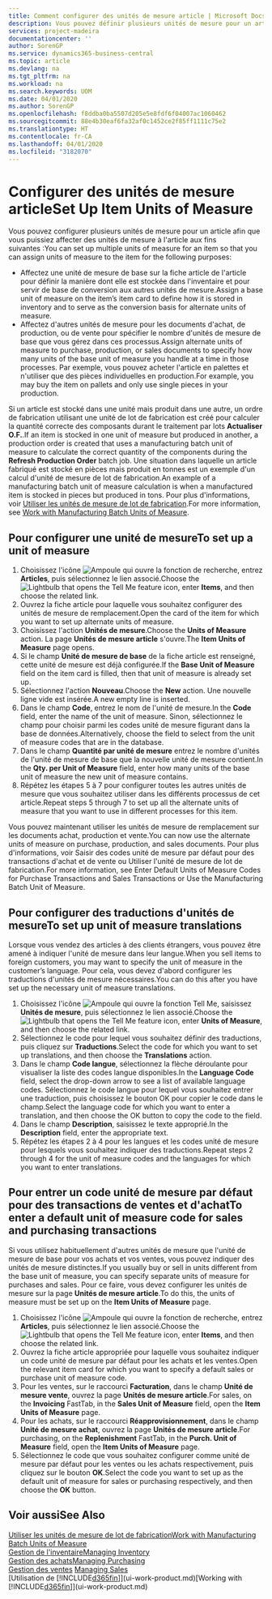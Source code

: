 ```yaml
---
title: Comment configurer des unités de mesure article | Microsoft Docs
description: Vous pouvez définir plusieurs unités de mesure pour un article afin de pouvoir affecter des unités de mesure à l'article.
services: project-madeira
documentationcenter: ''
author: SorenGP
ms.service: dynamics365-business-central
ms.topic: article
ms.devlang: na
ms.tgt_pltfrm: na
ms.workload: na
ms.search.keywords: UOM
ms.date: 04/01/2020
ms.author: SorenGP
ms.openlocfilehash: f8ddba0ba5507d205e5e8fdf6f04007ac1060462
ms.sourcegitcommit: 88e4b30eaf6fa32af0c1452ce2f85ff1111c75e2
ms.translationtype: HT
ms.contentlocale: fr-CA
ms.lasthandoff: 04/01/2020
ms.locfileid: "3182070"
---
```

# <a name="set-up-item-units-of-measure"></a><span data-ttu-id="6cc1e-103">Configurer des unités de mesure article</span><span class="sxs-lookup"><span data-stu-id="6cc1e-103">Set Up Item Units of Measure</span></span>
<span data-ttu-id="6cc1e-104">Vous pouvez configurer plusieurs unités de mesure pour un article afin que vous puissiez affecter des unités de mesure à l'article aux fins suivantes :</span><span class="sxs-lookup"><span data-stu-id="6cc1e-104">You can set up multiple units of measure for an item so that you can assign units of measure to the item for the following purposes:</span></span>

- <span data-ttu-id="6cc1e-105">Affectez une unité de mesure de base sur la fiche article de l'article pour définir la manière dont elle est stockée dans l'inventaire et pour servir de base de conversion aux autres unités de mesure.</span><span class="sxs-lookup"><span data-stu-id="6cc1e-105">Assign a base unit of measure on the item’s item card to define how it is stored in inventory and to serve as the conversion basis for alternate units of measure.</span></span>
- <span data-ttu-id="6cc1e-106">Affectez d'autres unités de mesure pour les documents d'achat, de production, ou de vente pour spécifier le nombre d'unités de mesure de base que vous gérez dans ces processus.</span><span class="sxs-lookup"><span data-stu-id="6cc1e-106">Assign alternate units of measure to purchase, production, or sales documents to specify how many units of the base unit of measure you handle at a time in those processes.</span></span> <span data-ttu-id="6cc1e-107">Par exemple, vous pouvez acheter l'article en palettes et n'utiliser que des pièces individuelles en production.</span><span class="sxs-lookup"><span data-stu-id="6cc1e-107">For example, you may buy the item on pallets and only use single pieces in your production.</span></span>

<span data-ttu-id="6cc1e-108">Si un article est stocké dans une unité mais produit dans une autre, un ordre de fabrication utilisant une unité de lot de fabrication est créé pour calculer la quantité correcte des composants durant le traitement par lots **Actualiser O.F.**.</span><span class="sxs-lookup"><span data-stu-id="6cc1e-108">If an item is stocked in one unit of measure but produced in another, a production order is created that uses a manufacturing batch unit of measure to calculate the correct quantity of the components during the **Refresh Production Order** batch job.</span></span> <span data-ttu-id="6cc1e-109">Une situation dans laquelle un article fabriqué est stocké en pièces mais produit en tonnes est un exemple d'un calcul d'unité de mesure de lot de fabrication.</span><span class="sxs-lookup"><span data-stu-id="6cc1e-109">An example of a manufacturing batch unit of measure calculation is when a manufactured item is stocked in pieces but produced in tons.</span></span> <span data-ttu-id="6cc1e-110">Pour plus d'informations, voir [Utiliser les unités de mesure de lot de fabrication](production-how-to-use-the-manufacturing-batch-unit-of-measure.md).</span><span class="sxs-lookup"><span data-stu-id="6cc1e-110">For more information, see [Work with Manufacturing Batch Units of Measure](production-how-to-use-the-manufacturing-batch-unit-of-measure.md).</span></span>

## <a name="to-set-up-a-unit-of-measure"></a><span data-ttu-id="6cc1e-111">Pour configurer une unité de mesure</span><span class="sxs-lookup"><span data-stu-id="6cc1e-111">To set up a unit of measure</span></span>
1. <span data-ttu-id="6cc1e-112">Choisissez l'icône ![Ampoule qui ouvre la fonction de recherche](media/ui-search/search_small.png "Dites-moi ce que vous voulez faire"), entrez **Articles**, puis sélectionnez le lien associé.</span><span class="sxs-lookup"><span data-stu-id="6cc1e-112">Choose the ![Lightbulb that opens the Tell Me feature](media/ui-search/search_small.png "Tell me what you want to do") icon, enter **Items**, and then choose the related link.</span></span>
2. <span data-ttu-id="6cc1e-113">Ouvrez la fiche article pour laquelle vous souhaitez configurer des unités de mesure de remplacement.</span><span class="sxs-lookup"><span data-stu-id="6cc1e-113">Open the card of the item for which you want to set up alternate units of measure.</span></span>
3. <span data-ttu-id="6cc1e-114">Choisissez l'action **Unités de mesure**.</span><span class="sxs-lookup"><span data-stu-id="6cc1e-114">Choose the **Units of Measure** action.</span></span> <span data-ttu-id="6cc1e-115">La page **Unités de mesure article** s'ouvre.</span><span class="sxs-lookup"><span data-stu-id="6cc1e-115">The **Item Units of Measure** page opens.</span></span>
4. <span data-ttu-id="6cc1e-116">Si le champ **Unité de mesure de base** de la fiche article est renseigné, cette unité de mesure est déjà configurée.</span><span class="sxs-lookup"><span data-stu-id="6cc1e-116">If the **Base Unit of Measure** field on the item card is filled, then that unit of measure is already set up.</span></span>
5. <span data-ttu-id="6cc1e-117">Sélectionnez l'action **Nouveau**.</span><span class="sxs-lookup"><span data-stu-id="6cc1e-117">Choose the **New** action.</span></span> <span data-ttu-id="6cc1e-118">Une nouvelle ligne vide est insérée.</span><span class="sxs-lookup"><span data-stu-id="6cc1e-118">A new empty line is inserted.</span></span>
6. <span data-ttu-id="6cc1e-119">Dans le champ **Code**, entrez le nom de l'unité de mesure.</span><span class="sxs-lookup"><span data-stu-id="6cc1e-119">In the **Code** field, enter the name of the unit of measure.</span></span> <span data-ttu-id="6cc1e-120">Sinon, sélectionnez le champ pour choisir parmi les codes unité de mesure figurant dans la base de données.</span><span class="sxs-lookup"><span data-stu-id="6cc1e-120">Alternatively, choose the field to select from the unit of measure codes that are in the database.</span></span>
7. <span data-ttu-id="6cc1e-121">Dans le champ **Quantité par unité de mesure** entrez le nombre d'unités de l'unité de mesure de base que la nouvelle unité de mesure contient.</span><span class="sxs-lookup"><span data-stu-id="6cc1e-121">In the **Qty. per Unit of Measure** field, enter how many units of the base unit of measure the new unit of measure contains.</span></span>
8. <span data-ttu-id="6cc1e-122">Répétez les étapes 5 à 7 pour configurer toutes les autres unités de mesure que vous souhaitez utiliser dans les différents processus de cet article.</span><span class="sxs-lookup"><span data-stu-id="6cc1e-122">Repeat steps 5 through 7 to set up all the alternate units of measure that you want to use in different processes for this item.</span></span>

<span data-ttu-id="6cc1e-123">Vous pouvez maintenant utiliser les unités de mesure de remplacement sur les documents achat, production et vente.</span><span class="sxs-lookup"><span data-stu-id="6cc1e-123">You can now use the alternate units of measure on purchase, production, and sales documents.</span></span> <span data-ttu-id="6cc1e-124">Pour plus d'informations, voir Saisir des codes unité de mesure par défaut pour des transactions d'achat et de vente ou Utiliser l'unité de mesure de lot de fabrication.</span><span class="sxs-lookup"><span data-stu-id="6cc1e-124">For more information, see Enter Default Units of Measure Codes for Purchase Transactions and Sales Transactions or Use the Manufacturing Batch Unit of Measure.</span></span>

## <a name="to-set-up-unit-of-measure-translations"></a><span data-ttu-id="6cc1e-125">Pour configurer des traductions d'unités de mesure</span><span class="sxs-lookup"><span data-stu-id="6cc1e-125">To set up unit of measure translations</span></span>
<span data-ttu-id="6cc1e-126">Lorsque vous vendez des articles à des clients étrangers, vous pouvez être amené à indiquer l'unité de mesure dans leur langue.</span><span class="sxs-lookup"><span data-stu-id="6cc1e-126">When you sell items to foreign customers, you may want to specify the unit of measure in the customer’s language.</span></span> <span data-ttu-id="6cc1e-127">Pour cela, vous devez d'abord configurer les traductions d'unités de mesure nécessaires.</span><span class="sxs-lookup"><span data-stu-id="6cc1e-127">You can do this after you have set up the necessary unit of measure translations.</span></span>

1. <span data-ttu-id="6cc1e-128">Choisissez l'icône ![Ampoule qui ouvre la fonction Tell Me](media/ui-search/search_small.png "Dites-moi ce que vous voulez faire"), saisissez **Unités de mesure**, puis sélectionnez le lien associé.</span><span class="sxs-lookup"><span data-stu-id="6cc1e-128">Choose the ![Lightbulb that opens the Tell Me feature](media/ui-search/search_small.png "Tell me what you want to do") icon, enter **Units of Measure**, and then choose the related link.</span></span>
2. <span data-ttu-id="6cc1e-129">Sélectionnez le code pour lequel vous souhaitez définir des traductions, puis cliquez sur **Traductions**.</span><span class="sxs-lookup"><span data-stu-id="6cc1e-129">Select the code for which you want to set up translations, and then choose the **Translations** action.</span></span>
3. <span data-ttu-id="6cc1e-130">Dans le champ **Code langue**, sélectionnez la flèche déroulante pour visualiser la liste des codes langue disponibles.</span><span class="sxs-lookup"><span data-stu-id="6cc1e-130">In the **Language Code** field, select the drop-down arrow to see a list of available language codes.</span></span> <span data-ttu-id="6cc1e-131">Sélectionnez le code langue pour lequel vous souhaitez entrer une traduction, puis choisissez le bouton OK pour copier le code dans le champ.</span><span class="sxs-lookup"><span data-stu-id="6cc1e-131">Select the language code for which you want to enter a translation, and then choose the OK button to copy the code to the field.</span></span>
4. <span data-ttu-id="6cc1e-132">Dans le champ **Description**, saisissez le texte approprié.</span><span class="sxs-lookup"><span data-stu-id="6cc1e-132">In the **Description** field, enter the appropriate text.</span></span>
5. <span data-ttu-id="6cc1e-133">Répétez les étapes 2 à 4 pour les langues et les codes unité de mesure pour lesquels vous souhaitez indiquer des traductions.</span><span class="sxs-lookup"><span data-stu-id="6cc1e-133">Repeat steps 2 through 4 for the unit of measure codes and the languages for which you want to enter translations.</span></span>

## <a name="to-enter-a-default-unit-of-measure-code-for-sales-and-purchasing-transactions"></a><span data-ttu-id="6cc1e-134">Pour entrer un code unité de mesure par défaut pour des transactions de ventes et d'achat</span><span class="sxs-lookup"><span data-stu-id="6cc1e-134">To enter a default unit of measure code for sales and purchasing transactions</span></span>
<span data-ttu-id="6cc1e-135">Si vous utilisez habituellement d'autres unités de mesure que l'unité de mesure de base pour vos achats et vos ventes, vous pouvez indiquer des unités de mesure distinctes.</span><span class="sxs-lookup"><span data-stu-id="6cc1e-135">If you usually buy or sell in units different from the base unit of measure, you can specify separate units of measure for purchases and sales.</span></span> <span data-ttu-id="6cc1e-136">Pour ce faire, vous devez configurer les unités de mesure sur la page **Unités de mesure article**.</span><span class="sxs-lookup"><span data-stu-id="6cc1e-136">To do this, the units of measure must be set up on the **Item Units of Measure** page.</span></span>

1. <span data-ttu-id="6cc1e-137">Choisissez l'icône ![Ampoule qui ouvre la fonction de recherche](media/ui-search/search_small.png "Dites-moi ce que vous voulez faire"), entrez **Articles**, puis sélectionnez le lien associé.</span><span class="sxs-lookup"><span data-stu-id="6cc1e-137">Choose the ![Lightbulb that opens the Tell Me feature](media/ui-search/search_small.png "Tell me what you want to do") icon, enter **Items**, and then choose the related link.</span></span>
2. <span data-ttu-id="6cc1e-138">Ouvrez la fiche article appropriée pour laquelle vous souhaitez indiquer un code unité de mesure par défaut pour les achats et les ventes.</span><span class="sxs-lookup"><span data-stu-id="6cc1e-138">Open the relevant item card for which you want to specify a default sales or purchase unit of measure code.</span></span>
3. <span data-ttu-id="6cc1e-139">Pour les ventes, sur le raccourci **Facturation**, dans le champ **Unité de mesure vente**, ouvrez la page **Unités de mesure article**.</span><span class="sxs-lookup"><span data-stu-id="6cc1e-139">For sales, on the **Invoicing** FastTab, in the **Sales Unit of Measure** field, open the **Item Units of Measure** page.</span></span>
4. <span data-ttu-id="6cc1e-140">Pour les achats, sur le raccourci **Réapprovisionnement**, dans le champ **Unité de mesure achat**, ouvrez la page **Unités de mesure article**.</span><span class="sxs-lookup"><span data-stu-id="6cc1e-140">For purchasing, on the **Replenishment** FastTab, in the **Purch. Unit of Measure** field, open the **Item Units of Measure** page.</span></span>
5. <span data-ttu-id="6cc1e-141">Sélectionnez le code que vous souhaitez configurer comme unité de mesure par défaut pour les ventes ou les achats respectivement, puis cliquez sur le bouton **OK**.</span><span class="sxs-lookup"><span data-stu-id="6cc1e-141">Select the code you want to set up as the default unit of measure for sales or purchasing respectively, and then choose the **OK** button.</span></span>

## <a name="see-also"></a><span data-ttu-id="6cc1e-142">Voir aussi</span><span class="sxs-lookup"><span data-stu-id="6cc1e-142">See Also</span></span>
[<span data-ttu-id="6cc1e-143">Utiliser les unités de mesure de lot de fabrication</span><span class="sxs-lookup"><span data-stu-id="6cc1e-143">Work with Manufacturing Batch Units of Measure</span></span>](production-how-to-use-the-manufacturing-batch-unit-of-measure.md)  
[<span data-ttu-id="6cc1e-144">Gestion de l'inventaire</span><span class="sxs-lookup"><span data-stu-id="6cc1e-144">Managing Inventory</span></span>](inventory-manage-inventory.md)  
[<span data-ttu-id="6cc1e-145">Gestion des achats</span><span class="sxs-lookup"><span data-stu-id="6cc1e-145">Managing Purchasing</span></span>](purchasing-manage-purchasing.md)  
<span data-ttu-id="6cc1e-146">[Gestion des ventes](sales-manage-sales.md)  </span><span class="sxs-lookup"><span data-stu-id="6cc1e-146">[Managing Sales](sales-manage-sales.md)  </span></span>  
<span data-ttu-id="6cc1e-147">[Utilisation de [!INCLUDE[d365fin](includes/d365fin_md.md)]](ui-work-product.md)</span><span class="sxs-lookup"><span data-stu-id="6cc1e-147">[Working with [!INCLUDE[d365fin](includes/d365fin_md.md)]](ui-work-product.md)</span></span>
